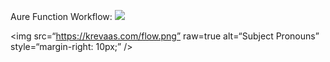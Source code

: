 Aure Function Workflow: 
![](https://krevaas.com/flow.png)

<img
src=“https://krevaas.com/flow.png”
raw=true
alt=“Subject Pronouns”
style=“margin-right: 10px;”
/>